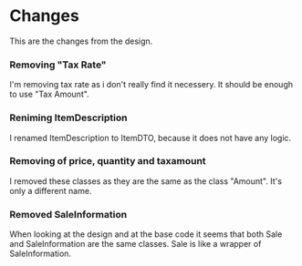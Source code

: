 # Changes

This are the changes from the design.

### Removing "Tax Rate"

I'm removing tax rate as i don't really find it necessery. It should be enough to use "Tax Amount".

### Reniming ItemDescription

I renamed ItemDescription to ItemDTO, because it does not have any logic.

### Removing of price, quantity and taxamount

I removed these classes as they are the same as the class "Amount". It's only a different name.

### Removed SaleInformation

When looking at the design and at the base code it seems that both Sale and SaleInformation are the same classes.
Sale is like a wrapper of SaleInformation.
